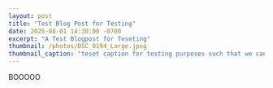 ```yaml
---
layout: post
title: "Test Blog Post for Testing"
date: 2025-08-01 14:30:00 -0700
excerpt: "A Test Blogpost for Teseting"
thumbnail: /photos/DSC_0194_Large.jpeg
thumbnail_caption: "teset caption for testing purposes such that we can test."
---
```

BOOOOO


